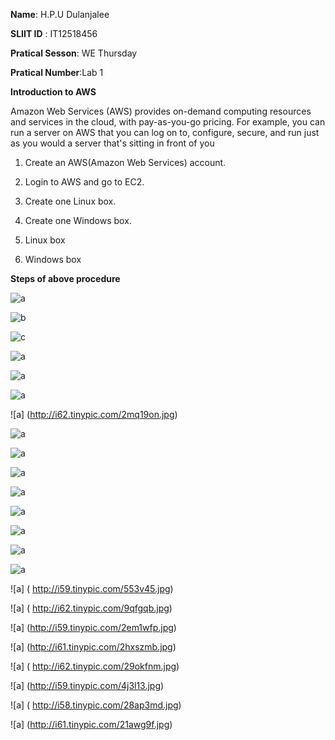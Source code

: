 **Name**: H.P.U Dulanjalee

**SLIIT ID** : IT12518456

**Pratical Sesson**: WE Thursday

**Pratical Number**:Lab 1


 **Introduction to AWS**
 
 Amazon Web Services (AWS) provides on-demand computing resources and services in the cloud, with pay-as-you-go pricing. For example, you can run a server on AWS that you can log on to, configure, secure, and run just as you would a server that's sitting in front of you
 


1.	Create an AWS(Amazon Web Services) account.

2.	Login to AWS and go to EC2.

3.	Create one Linux box.

4.	Create one Windows box.

5.	Linux box

6.  Windows box

 **Steps of above procedure** 
 
 ![a](http://i61.tinypic.com/2gw83ra.jpg)

![b](http://i58.tinypic.com/21osrk2.jpg)

 ![c](http://i58.tinypic.com/21osrk2.jpg)
 
 ![a](http://i62.tinypic.com/ojkzt0.jpg)
 
![a](http://i61.tinypic.com/wcjsxw.jpg)
 

 
 
 ![a](http://i59.tinypic.com/2zgunvr.jpg)
 
![a] (http://i62.tinypic.com/2mq19on.jpg)
 
 ![a](http://i60.tinypic.com/289l8nm.jpg)
 
 ![a](http://i60.tinypic.com/m8e6g1.jpg)
 
 ![a](http://i62.tinypic.com/2njf1wl.jpg)
 
 ![a](http://i62.tinypic.com/33li1cw.jpg)
 
![a]( http://i61.tinypic.com/53ppw6.jpg)
 
![a]( http://i61.tinypic.com/2ni1g6v.jpg)
 
![a]( http://i62.tinypic.com/4imx4y.jpg)
 
 ![a](http://i62.tinypic.com/2jaxpaf.jpg)
 
![a] ( http://i59.tinypic.com/553v45.jpg)
 
![a] ( http://i62.tinypic.com/9qfgqb.jpg)
 
 ![a] (http://i59.tinypic.com/2em1wfp.jpg)
 
 ![a] (http://i61.tinypic.com/2hxszmb.jpg)
 
![a] ( http://i62.tinypic.com/29okfnm.jpg)
 
 ![a] (http://i59.tinypic.com/4j3l13.jpg)
 
![a] ( http://i58.tinypic.com/28ap3md.jpg)
 
 ![a] (http://i61.tinypic.com/21awg9f.jpg)
 
 
 

 
